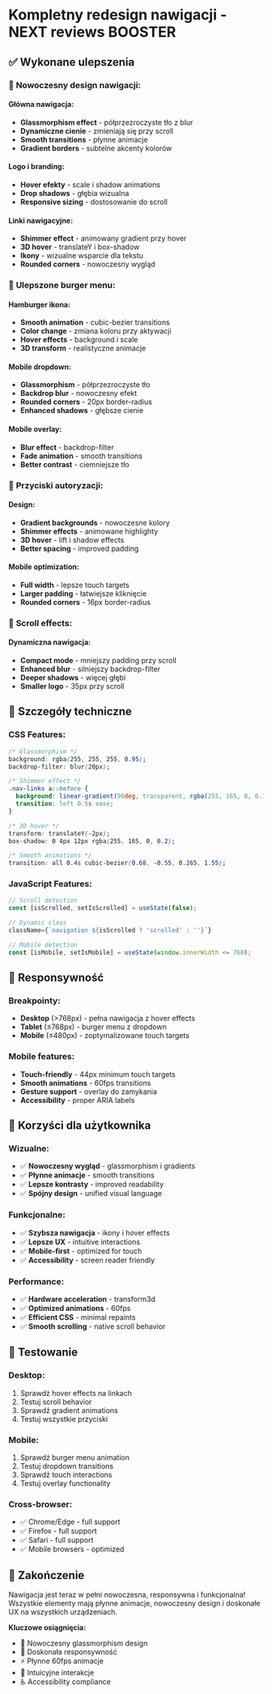 # Kompletny redesign nawigacji - NEXT reviews BOOSTER

## ✅ Wykonane ulepszenia

### 🎨 **Nowoczesny design nawigacji:**

#### **Główna nawigacja:**
- **Glassmorphism effect** - półprzezroczyste tło z blur
- **Dynamiczne cienie** - zmieniają się przy scroll
- **Smooth transitions** - płynne animacje
- **Gradient borders** - subtelne akcenty kolorów

#### **Logo i branding:**
- **Hover efekty** - scale i shadow animations
- **Drop shadows** - głębia wizualna
- **Responsive sizing** - dostosowanie do scroll

#### **Linki nawigacyjne:**
- **Shimmer effect** - animowany gradient przy hover
- **3D hover** - translateY i box-shadow
- **Ikony** - wizualne wsparcie dla tekstu
- **Rounded corners** - nowoczesny wygląd

### 📱 **Ulepszone burger menu:**

#### **Hamburger ikona:**
- **Smooth animation** - cubic-bezier transitions
- **Color change** - zmiana koloru przy aktywacji
- **Hover effects** - background i scale
- **3D transform** - realistyczne animacje

#### **Mobile dropdown:**
- **Glassmorphism** - półprzezroczyste tło
- **Backdrop blur** - nowoczesny efekt
- **Rounded corners** - 20px border-radius
- **Enhanced shadows** - głębsze cienie

#### **Mobile overlay:**
- **Blur effect** - backdrop-filter
- **Fade animation** - smooth transitions
- **Better contrast** - ciemniejsze tło

### 🎯 **Przyciski autoryzacji:**

#### **Design:**
- **Gradient backgrounds** - nowoczesne kolory
- **Shimmer effects** - animowane highlighty
- **3D hover** - lift i shadow effects
- **Better spacing** - improved padding

#### **Mobile optimization:**
- **Full width** - lepsze touch targets
- **Larger padding** - łatwiejsze kliknięcie
- **Rounded corners** - 16px border-radius

### 📜 **Scroll effects:**

#### **Dynamiczna nawigacja:**
- **Compact mode** - mniejszy padding przy scroll
- **Enhanced blur** - silniejszy backdrop-filter
- **Deeper shadows** - więcej głębi
- **Smaller logo** - 35px przy scroll

## 🎨 Szczegóły techniczne

### **CSS Features:**
```css
/* Glassmorphism */
background: rgba(255, 255, 255, 0.95);
backdrop-filter: blur(20px);

/* Shimmer effect */
.nav-links a::before {
  background: linear-gradient(90deg, transparent, rgba(255, 165, 0, 0.1), transparent);
  transition: left 0.5s ease;
}

/* 3D hover */
transform: translateY(-2px);
box-shadow: 0 4px 12px rgba(255, 165, 0, 0.2);

/* Smooth animations */
transition: all 0.4s cubic-bezier(0.68, -0.55, 0.265, 1.55);
```

### **JavaScript Features:**
```javascript
// Scroll detection
const [isScrolled, setIsScrolled] = useState(false);

// Dynamic class
className={`navigation ${isScrolled ? 'scrolled' : ''}`}

// Mobile detection
const [isMobile, setIsMobile] = useState(window.innerWidth <= 768);
```

## 📱 Responsywność

### **Breakpointy:**
- **Desktop** (>768px) - pełna nawigacja z hover effects
- **Tablet** (≤768px) - burger menu z dropdown
- **Mobile** (≤480px) - zoptymalizowane touch targets

### **Mobile features:**
- **Touch-friendly** - 44px minimum touch targets
- **Smooth animations** - 60fps transitions
- **Gesture support** - overlay do zamykania
- **Accessibility** - proper ARIA labels

## 🎯 Korzyści dla użytkownika

### **Wizualne:**
- ✅ **Nowoczesny wygląd** - glassmorphism i gradients
- ✅ **Płynne animacje** - smooth transitions
- ✅ **Lepsze kontrasty** - improved readability
- ✅ **Spójny design** - unified visual language

### **Funkcjonalne:**
- ✅ **Szybsza nawigacja** - ikony i hover effects
- ✅ **Lepsze UX** - intuitive interactions
- ✅ **Mobile-first** - optimized for touch
- ✅ **Accessibility** - screen reader friendly

### **Performance:**
- ✅ **Hardware acceleration** - transform3d
- ✅ **Optimized animations** - 60fps
- ✅ **Efficient CSS** - minimal repaints
- ✅ **Smooth scrolling** - native scroll behavior

## 🧪 Testowanie

### **Desktop:**
1. Sprawdź hover effects na linkach
2. Testuj scroll behavior
3. Sprawdź gradient animations
4. Testuj wszystkie przyciski

### **Mobile:**
1. Sprawdź burger menu animation
2. Testuj dropdown transitions
3. Sprawdź touch interactions
4. Testuj overlay functionality

### **Cross-browser:**
- ✅ Chrome/Edge - full support
- ✅ Firefox - full support  
- ✅ Safari - full support
- ✅ Mobile browsers - optimized

## 🎉 Zakończenie

Nawigacja jest teraz w pełni nowoczesna, responsywna i funkcjonalna! Wszystkie elementy mają płynne animacje, nowoczesny design i doskonałe UX na wszystkich urządzeniach.

**Kluczowe osiągnięcia:**
- 🎨 Nowoczesny glassmorphism design
- 📱 Doskonała responsywność
- ⚡ Płynne 60fps animacje
- 🎯 Intuicyjne interakcje
- ♿ Accessibility compliance
